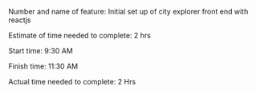 Number and name of feature: Initial set up of city explorer front end with reactjs

Estimate of time needed to complete: 2 hrs

Start time: 9:30 AM

Finish time: 11:30 AM

Actual time needed to complete: 2 Hrs